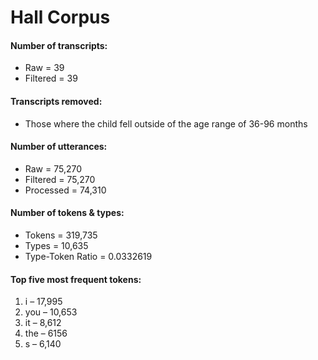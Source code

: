 
# Hall Corpus

#### Number of transcripts:

  - Raw = 39
  - Filtered = 39

#### Transcripts removed:

  - Those where the child fell outside of the age range of 36-96 months

#### Number of utterances:

  - Raw = 75,270
  - Filtered = 75,270
  - Processed = 74,310

#### Number of tokens & types:

  - Tokens = 319,735
  - Types = 10,635
  - Type-Token Ratio = 0.0332619

#### Top five most frequent tokens:

1.  i – 17,995
2.  you – 10,653
3.  it – 8,612
4.  the – 6156
5.  s – 6,140
